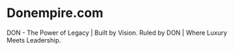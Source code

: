 # Donempire.com
DON - The Power of Legacy | Built by Vision. Ruled by DON | Where Luxury Meets Leadership.
